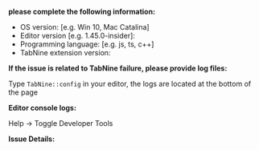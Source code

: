 **please complete the following information:**

- OS version: [e.g. Win 10, Mac Catalina]
- Editor version [e.g. 1.45.0-insider]:
- Programming language: [e.g. js, ts, c++]
- TabNine extension version:

**If the issue is related to TabNine failure, please provide log files:**

Type `TabNine::config` in your editor, the logs are located at the bottom of the page

**Editor console logs:**

Help -> Toggle Developer Tools

**Issue Details:**
